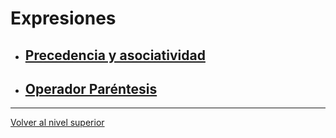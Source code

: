 # Expresiones

- ## [Precedencia y asociatividad](u1precedenceAssociativity/README.md)
- ## [Operador Paréntesis](u2parenthesisOperator/README.md)


---

[Volver al nivel superior](../README.md)


